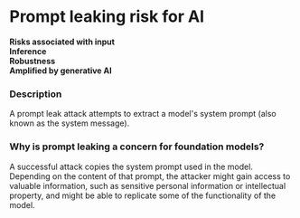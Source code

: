 # Prompt leaking risk for AI

**Risks associated with input** \
**Inference** \
**Robustness** \
**Amplified by generative AI**
 
### Description

A prompt leak attack attempts to extract a model's system prompt (also known as the system message).

### Why is prompt leaking a concern for foundation models?

A successful attack copies the system prompt used in the model. Depending on the content of that prompt, the attacker might gain access to valuable information, such as sensitive personal information or intellectual property, and might be able to replicate some of the functionality of the model.